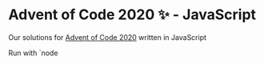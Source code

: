 # Advent of Code 2020 ✨ - JavaScript

Our solutions for [Advent of Code 2020](https://adventofcode.com/2020) written in JavaScript

Run with `node <filename>
